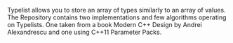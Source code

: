 Typelist allows you to store an array of types similarly to an array of values.
The Repository contains two implementations and few algorithms operating on
Typelists. One taken from a book Modern C++ Design by Andrei Alexandrescu and
one using C++11 Parameter Packs.


